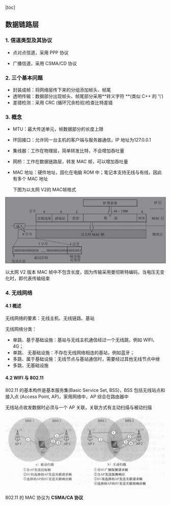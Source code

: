 [toc]



## 数据链路层

### 1. 信道类型及其协议

- 点对点信道，采用 PPP 协议

- 广播信道，采用 CSMA/CD 协议

### 2. 三个基本问题

- 封装成帧：将网络层传下来的分组添加帧头、帧尾
- 透明传输：数据部分出现帧头、帧尾部分采用**转义字符 **(类似 C++ 的 '\\')
- 差错检测：采用 CRC (循环冗余检验)检查比特差错

### 3. 概念

- MTU：最大传送单元，帧数据部分的长度上限

- 环回接口：允许同一台主机的客户端与服务器通信，IP 地址为127.0.0.1

- 集线器：工作在物理层，简单转发比特，不会增加吞吐量

- 网桥：工作在数据链路层，转发 MAC 帧，可以增加吞吐量

- MAC 地址：硬件地址，固化在电脑 ROM 中；笔记本支持无线与有线，因此有多个 MAC 地址

  下图为以太网 V2的 MAC帧格式

![avatar](img/MAC帧格式.jpg)

以太网 V2 版本 MAC 帧中不包含长度，因为传输采用曼彻斯特编码，当电压无变化时，即代表传输结束



### 4. 无线网络

#### 4.1 概述

无线网络的要素：无线主机、无线链路、基站

无线网络分类：

- 单跳、基于基础设施：基站与无线主机通信经过一个无线跳，例如 WIFI、4G；
- 单跳、 无基础设施：不存在无线网络相连的基站，例如蓝牙；
- 多跳、属于基础设施：无线节点与基站通信时，需要经过其他无线节点中继
- 多跳、无基础设施

#### 4.2 WIFI 与 802.11

802.11 的基本构件是基本服务集(Basic Service Set, BSS)，BSS 包括无线站点和接入点 (Access Point, AP)，家用网络中，AP 综合在路由器中

无线站点收发数据时必须与一个 AP 关联，关联方式有主动扫描与被动扫描

<img src="img/ap关联方式.jpg"/>

802.11 的 MAC 协议为 **CSMA/CA 协议**



